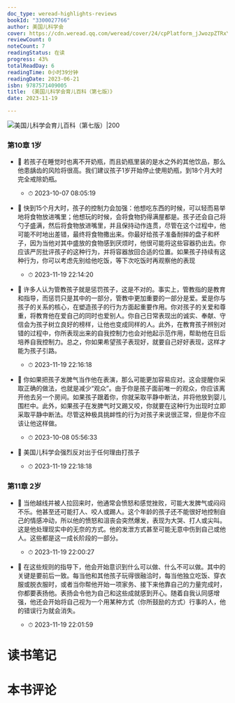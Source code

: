 ```yaml
---
doc_type: weread-highlights-reviews
bookId: "3300027766"
author: 美国儿科学会
cover: https://cdn.weread.qq.com/weread/cover/24/cpPlatform_jJwozpZTRxYDFwwjZRfzck/t7_cpPlatform_jJwozpZTRxYDFwwjZRfzck.jpg
reviewCount: 0
noteCount: 7
readingStatus: 在读
progress: 43%
totalReadDay: 6
readingTime: 0小时39分钟
readingDate: 2023-06-21
isbn: 9787571409005
title: 《美国儿科学会育儿百科（第七版）》
date: 2023-11-19

---
```


![ 美国儿科学会育儿百科（第七版）|200](https://cdn.weread.qq.com/weread/cover/24/cpPlatform_jJwozpZTRxYDFwwjZRfzck/t7_cpPlatform_jJwozpZTRxYDFwwjZRfzck.jpg)


### 第10章 1岁


- 📌 若孩子在睡觉时也离不开奶瓶，而且奶瓶里装的是水之外的其他饮品，那么他患龋齿的风险将很高。我们建议孩子1岁开始停止使用奶瓶，到18个月大时完全戒除奶瓶。 
    - ⏱ 2023-10-07 08:05:19 

- 📌 快到15个月大时，孩子的控制力会加强：他想吃东西的时候，可以轻而易举地将食物放进嘴里；他想玩的时候，会将食物扔得满屋都是。孩子还会自己将勺子盛满，然后将食物放进嘴里，并且保持动作连贯，尽管在这个过程中，他可能不时地出差错，最终将食物撒出来。你最好给孩子准备耐摔的盘子和杯子，因为当他对其中盛放的食物感到厌烦时，他很可能将这些容器扔出去。你应该严厉批评孩子的这种行为，并将容器放回合适的位置。如果孩子持续有这种行为，你可以考虑先别给他吃饭，等下次吃饭时再观察他的表现 
    - ⏱ 2023-11-19 22:14:20 

- 📌 许多人认为管教孩子就是惩罚孩子，这是不对的。事实上，管教指的是教育和指导，而惩罚只是其中的一部分，管教中更加重要的一部分是爱。爱是你与孩子的关系的核心，在塑造孩子的行为方面起重要作用。你对孩子的关爱和尊重，将教育他在爱自己的同时也爱别人。你自己日常表现出的诚实、奉献、守信会为孩子树立良好的榜样，让他也变成同样的人。此外，在教育孩子辨别对错的过程中，你所表现出来的自我控制力也会对他起示范作用，帮助他在日后培养自我控制力。总之，你如果希望孩子表现好，就要自己好好表现，这样才能为孩子引路。 
    - ⏱ 2023-11-19 22:16:18 

- 📌 你如果把孩子发脾气当作他在表演，那么可能更加容易应对。这会提醒你采取正确的做法，也就是减少“观众”。由于你是孩子面前唯一的观众，你应该离开他去另一个房间。如果孩子跟着你，你就采取平静中断法，并将他放到婴儿围栏中。此外，如果孩子在发脾气时又踢又咬，你就要在这种行为出现时立即采取平静中断法。尽管这种极具挑衅性的行为对孩子来说很正常，但是你不应该让他这样做。 
    - ⏱ 2023-10-08 05:56:33 

- 📌 美国儿科学会强烈反对出于任何理由打孩子 
    - ⏱ 2023-11-19 22:18:18 
### 第11章 2岁


- 📌 当他越线并被人拉回来时，他通常会愤怒和感觉挫败，可能大发脾气或闷闷不乐。他甚至还可能打人、咬人或踢人。这个年龄的孩子还不能很好地控制自己的情感冲动，所以他的愤怒和沮丧会突然爆发，表现为大哭、打人或尖叫。这是他处理现实中的无奈的方式。他的发泄方式甚至可能无意中伤到自己或他人。这些都是这一成长阶段的一部分。 
    - ⏱ 2023-11-19 22:00:27 

- 📌 在这些规则的指导下，他会开始意识到什么可以做、什么不可以做。其中的关键是要前后一致。每当他和其他孩子玩得很融洽时，每当他独立吃饭、穿衣服或脱衣服时，或者当你帮他开始一项家务、接下来他靠自己的力量完成时，你都要表扬他。表扬会令他为自己和这些成就感到开心。随着自我认同感增强，他还会开始将自己视为一个用某种方式（你所鼓励的方式）行事的人，他的错误行为就会消失。 
    - ⏱ 2023-11-19 22:01:59 

# 读书笔记


# 本书评论

